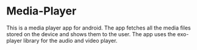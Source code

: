 # Media-Player
This is a media player app for android. The app fetches all the media files stored on the device and shows them to the user. The app uses the exo-player library for the audio and video player.
